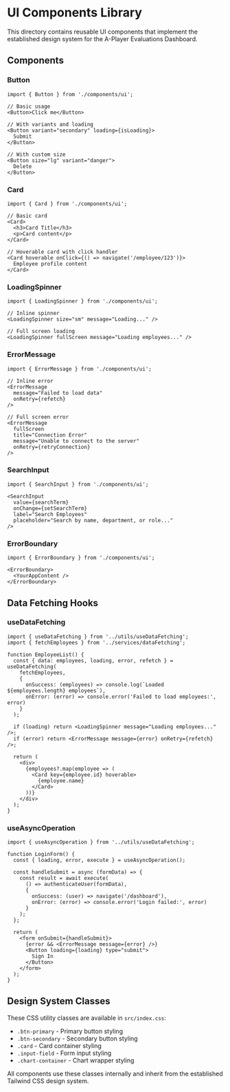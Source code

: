 # UI Components Library

This directory contains reusable UI components that implement the established design system for the A-Player Evaluations Dashboard.

## Components

### Button
```tsx
import { Button } from './components/ui';

// Basic usage
<Button>Click me</Button>

// With variants and loading
<Button variant="secondary" loading={isLoading}>
  Submit
</Button>

// With custom size
<Button size="lg" variant="danger">
  Delete
</Button>
```

### Card
```tsx
import { Card } from './components/ui';

// Basic card
<Card>
  <h3>Card Title</h3>
  <p>Card content</p>
</Card>

// Hoverable card with click handler
<Card hoverable onClick={() => navigate('/employee/123')}>
  Employee profile content
</Card>
```

### LoadingSpinner
```tsx
import { LoadingSpinner } from './components/ui';

// Inline spinner
<LoadingSpinner size="sm" message="Loading..." />

// Full screen loading
<LoadingSpinner fullScreen message="Loading employees..." />
```

### ErrorMessage
```tsx
import { ErrorMessage } from './components/ui';

// Inline error
<ErrorMessage 
  message="Failed to load data" 
  onRetry={refetch}
/>

// Full screen error
<ErrorMessage 
  fullScreen
  title="Connection Error"
  message="Unable to connect to the server"
  onRetry={retryConnection}
/>
```

### SearchInput
```tsx
import { SearchInput } from './components/ui';

<SearchInput
  value={searchTerm}
  onChange={setSearchTerm}
  label="Search Employees"
  placeholder="Search by name, department, or role..."
/>
```

### ErrorBoundary
```tsx
import { ErrorBoundary } from './components/ui';

<ErrorBoundary>
  <YourAppContent />
</ErrorBoundary>
```

## Data Fetching Hooks

### useDataFetching
```tsx
import { useDataFetching } from '../utils/useDataFetching';
import { fetchEmployees } from '../services/dataFetching';

function EmployeeList() {
  const { data: employees, loading, error, refetch } = useDataFetching(
    fetchEmployees,
    {
      onSuccess: (employees) => console.log(`Loaded ${employees.length} employees`),
      onError: (error) => console.error('Failed to load employees:', error)
    }
  );

  if (loading) return <LoadingSpinner message="Loading employees..." />;
  if (error) return <ErrorMessage message={error} onRetry={refetch} />;
  
  return (
    <div>
      {employees?.map(employee => (
        <Card key={employee.id} hoverable>
          {employee.name}
        </Card>
      ))}
    </div>
  );
}
```

### useAsyncOperation
```tsx
import { useAsyncOperation } from '../utils/useDataFetching';

function LoginForm() {
  const { loading, error, execute } = useAsyncOperation();

  const handleSubmit = async (formData) => {
    const result = await execute(
      () => authenticateUser(formData),
      {
        onSuccess: (user) => navigate('/dashboard'),
        onError: (error) => console.error('Login failed:', error)
      }
    );
  };

  return (
    <form onSubmit={handleSubmit}>
      {error && <ErrorMessage message={error} />}
      <Button loading={loading} type="submit">
        Sign In
      </Button>
    </form>
  );
}
```

## Design System Classes

These CSS utility classes are available in `src/index.css`:

- `.btn-primary` - Primary button styling
- `.btn-secondary` - Secondary button styling  
- `.card` - Card container styling
- `.input-field` - Form input styling
- `.chart-container` - Chart wrapper styling

All components use these classes internally and inherit from the established Tailwind CSS design system. 